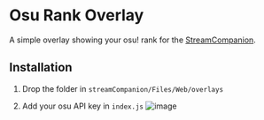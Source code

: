 # Osu Rank Overlay
A simple overlay showing your osu! rank for the [StreamCompanion](https://github.com/Piotrekol/StreamCompanion).

## Installation
1. Drop the folder in 
```streamCompanion/Files/Web/overlays```

2. Add your osu API key in ```index.js```
![image](https://github.com/Lorkydey/Osu-Rank-Overlay/assets/57268822/e1909178-a679-46fe-b706-066c71e9a7ca)

